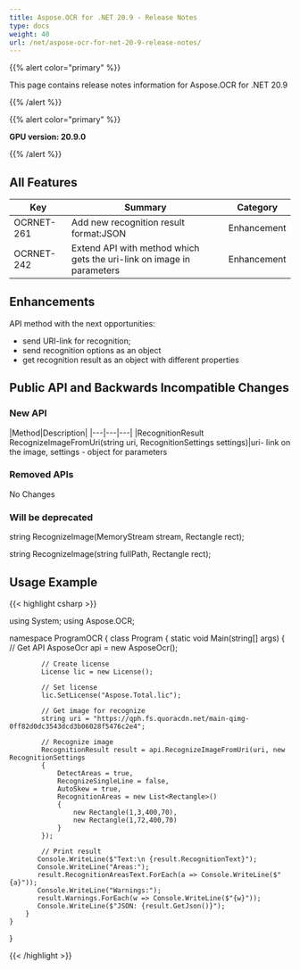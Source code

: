 ```yaml
---
title: Aspose.OCR for .NET 20.9 - Release Notes
type: docs
weight: 40
url: /net/aspose-ocr-for-net-20-9-release-notes/
---
```


{{% alert color="primary" %}}

This page contains release notes information for Aspose.OCR for .NET 20.9

{{% /alert %}}

{{% alert color="primary" %}}

**GPU version: 20.9.0**

{{% /alert %}}

## All Features

|Key|Summary|Category|
|---|---|---|
|OCRNET-261|Add new recognition result format:JSON|Enhancement|
|OCRNET-242|Extend API with method which gets the uri-link on image in parameters|Enhancement|

## Enhancements

API method with the next opportunities:

- send URI-link for recognition;
- send recognition options as an object
- get recognition result as an object with different properties

## Public API and Backwards Incompatible Changes

### New API

|Method|Description|
|---|---|---|
|RecognitionResult RecognizeImageFromUri(string uri, RecognitionSettings settings)|uri- link on the image, settings - object for parameters

### Removed APIs

No Changes

### Will be deprecated

string RecognizeImage(MemoryStream stream, Rectangle rect);

string RecognizeImage(string fullPath, Rectangle rect);

## Usage Example

{{< highlight csharp >}}

using System;
using Aspose.OCR;

namespace ProgramOCR
{
    class Program
    {
        static void Main(string[] args)
        {
            // Get API
            AsposeOcr api = new AsposeOcr();

            // Create license
            License lic = new License();

            // Set license 
            lic.SetLicense("Aspose.Total.lic");

            // Get image for recognize
            string uri = "https://qph.fs.quoracdn.net/main-qimg-0ff82d0dc3543dcd3b06028f5476c2e4";

            // Recognize image           
            RecognitionResult result = api.RecognizeImageFromUri(uri, new RecognitionSettings
            {
                DetectAreas = true,
                RecognizeSingleLine = false,
                AutoSkew = true,
                RecognitionAreas = new List<Rectangle>()
                {
                    new Rectangle(1,3,400,70),
                    new Rectangle(1,72,400,70)
                }
            });

            // Print result
           Console.WriteLine($"Text:\n {result.RecognitionText}");
           Console.WriteLine("Areas:");
           result.RecognitionAreasText.ForEach(a => Console.WriteLine($"{a}"));
           Console.WriteLine("Warnings:");
           result.Warnings.ForEach(w => Console.WriteLine($"{w}"));
           Console.WriteLine($"JSON: {result.GetJson()}");
        }
    }
}

{{< /highlight >}}
